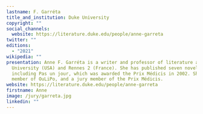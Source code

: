 ```yaml
---
lastname: F. Garréta
title_and_institution: Duke University
copyright: ""
social_channels:
  website: https://literature.duke.edu/people/anne-garreta
twitter: ""
editions:
  - "2021"
wikipedia: ""
presentation: Anne F. Garréta is a writer and professor of literature at Duke
  University (USA) and Rennes 2 (France). She has published seven novels,
  including Pas un jour, which was awarded the Prix Médicis in 2002. She is a
  member of OuLiPo, and a jury member of the Prix Médicis.
website: https://literature.duke.edu/people/anne-garreta
firstname: Anne
image: /jury/garreta.jpg
linkedin: ""
---
```

